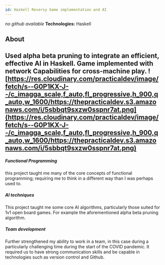 ```yaml
---
id: Haskell Reversy Game implementation and AI
---
```

_no github available_
**Technologies:** Haskell
## About 
 Used alpha beta pruning to integrate an efficient, effective AI in Haskell. Game implemented with network Capabilities for cross-machine play.
 ![https://res.cloudinary.com/practicaldev/image/fetch/s--G0P1KX-J--/c_imagga_scale,f_auto,fl_progressive,h_900,q_auto,w_1600/https://thepracticaldev.s3.amazonaws.com/i/5sbbqt9sxzw0sspnr7at.png](https://res.cloudinary.com/practicaldev/image/fetch/s--G0P1KX-J--/c_imagga_scale,f_auto,fl_progressive,h_900,q_auto,w_1600/https://thepracticaldev.s3.amazonaws.com/i/5sbbqt9sxzw0sspnr7at.png)
---
##### Functional Programming
this project taught me many of the core concepts of functional programming; requiring me to think in a different way than I was perhaps used to.

##### AI techniques
This project taught me some core AI algorithms, particularly those suited for 1v1 open board games. For example the aforementioned alpha beta pruning algorithm.

##### Team development
Further strengthened my ability to work in a team, in this case during a particularly challenging time during the start of the COVID pandemic. It required us to have strong communication skills and be capable in technologies such as version control and Github.

